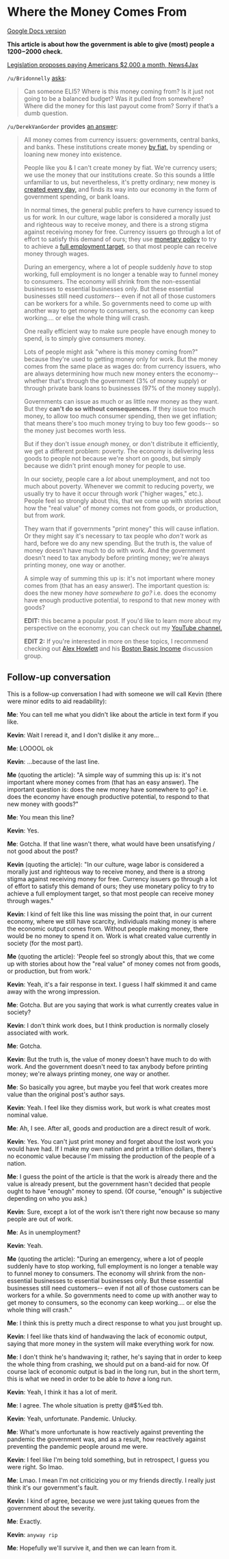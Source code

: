# Where the Money Comes From

[Google Docs version](https://docs.google.com/document/d/1P8kl42xviPwyo9oDipBa9_yniRtgNLkeR4NWLYMnWKc/edit?usp=sharing)

**This article is about how the government is able to give (most) people a $1200-$2000 check.**

[Legislation proposes paying Americans $2,000 a month, News4Jax](https://www.news4jax.com/news/national/2020/04/15/legislation-proposes-2000-a-month-for-americans/)

`/u/Bridonnelly` [asks](https://www.reddit.com/r/Futurology/comments/g2se2i/legislation_proposes_paying_americans_2000_a_month/fnnq6vw/?context=1):

> Can someone ELI5? Where is this money coming from? Is it just not going to be a balanced budget? Was it pulled from somewhere? Where did the money for this last payout come from? Sorry if that’s a dumb question.

`/u/DerekVanGorder` provides [an answer](https://www.reddit.com/r/Futurology/comments/g2se2i/legislation_proposes_paying_americans_2000_a_month/fnnq6vw/?context=1):

> All money comes from currency issuers: governments, central banks, and banks. These institutions create money [by fiat,](https://en.wikipedia.org/wiki/Fiat_money) by spending or loaning new money into existence.
>
> People like you & I can't create money by fiat. We're currency users; we use the money that our institutions create. So this sounds a little unfamiliar to us, but nevertheless, it's pretty ordinary; new money is [created every day,](https://www.economicsnetwork.ac.uk/archive/starkey_banking) and finds its way into our economy in the form of government spending, or bank loans.
>
> In normal times, the general public prefers to have currency issued to us for *work.* In our culture, wage labor is considered a morally just and righteous way to receive money, and there is a strong stigma against receiving money for free. Currency issuers go through a lot of effort to satisfy this demand of ours; they use [monetary policy](https://en.wikipedia.org/wiki/Monetary_policy) to try to achieve a [full employment target](https://en.wikipedia.org/wiki/Full_employment), so that most people can receive money through wages.
>
> During an emergency, where a lot of people suddenly *have* to stop working, full employment is no longer a tenable way to funnel money to consumers. The economy will shrink from the non-essential businesses to essential businesses only. But these essential businesses still need *customers*\-- even if not all of those customers can be workers for a while. So governments need to come up with another way to get money to consumers, so the economy can keep working.... or else the whole thing will crash.
>
> One really efficient way to make sure people have enough money to spend, is to simply give consumers money.
>
> Lots of people might ask "where is this money coming from?" because they're used to getting money only for work. But the money comes from the same place as wages do: from currency issuers, who are always determining how much new money enters the economy-- whether that's through the government (3% of money supply) or through private bank loans to businesses (97% of the money supply).
>
> Governments can issue as much or as little new money as they want. But they **can't do so without consequences.** If they issue too much money, to allow too much consumer spending, then we get inflation; that means there's too much money trying to buy too few goods-- so the money just becomes worth less.
>
> But if they don't issue *enough* money, or don't distribute it efficiently, we get a different problem: poverty. The economy is delivering less goods to people not because we're short on goods, but simply because we didn't print enough money for people to use.
>
> In our society, people care a *lot* about unemployment, and not too much about poverty. Whenever we commit to reducing poverty, we usually try to have it occur through *work* ("higher wages," etc.). People feel so strongly about this, that we come up with stories about how the "real value" of money comes not from goods, or production, but from *work.*
>
> They warn that if governments "print money" this will cause inflation. Or they might say it's necessary to tax people who *don't* work as hard, before we do any new spending. But the truth is, the value of money doesn't have much to do with work. And the government doesn't need to tax anybody before printing money; we're always printing money, one way or another.
>
> A simple way of summing this up is: it's not important where money comes from (that has an easy answer). The important question is: does the new money *have somewhere to go?* i.e. does the economy have enough productive potential, to respond to that new money with goods?
>
> **EDIT:** this became a popular post. If you'd like to learn more about my perspective on the economy, you can check out my [YouTube channel.](https://www.youtube.com/channel/UCaIyJvWQeEYVx--VOmTz2ag)
>
> **EDIT 2:** If you're interested in more on these topics, I recommend checking out [Alex Howlett](http://www.greshm.org/) and his [Boston Basic Income](https://www.youtube.com/channel/UCsVjEFKDYn1yQ5E6raxM-dw) discussion group.

## Follow-up conversation

This is a follow-up conversation I had with someone we will call Kevin (there were minor edits to aid readability):

**Me**: You can tell me what you didn't like about the article in text form if you like.

**Kevin**: Wait I reread it, and I don't dislike it any more...

**Me**: LOOOOL ok

**Kevin**: ...because of the last line.

**Me** (quoting the article): "A simple way of summing this up is: it's not important where money comes from (that has an easy answer). The important question is: does the new money have somewhere to go? i.e. does the economy have enough productive potential, to respond to that new money with goods?"

**Me**: You mean this line?

**Kevin**: Yes.

**Me**: Gotcha. If that line wasn't there, what would have been unsatisfying / not good about the post?

**Kevin** (quoting the article): "In our culture, wage labor is considered a morally just and righteous way to receive money, and there is a strong stigma against receiving money for free. Currency issuers go through a lot of effort to satisfy this demand of ours; they use monetary policy to try to achieve a full employment target, so that most people can receive money through wages."

**Kevin**: I kind of felt like this line was missing the point that, in our current economy, where we still have scarcity, individuals making money is where the economic output comes from. Without people making money, there would be no money to spend it on. Work is what created value currently in society (for the most part).

**Me** (quoting the article): 'People feel so strongly about this, that we come up with stories about how the "real value" of money comes not from goods, or production, but from work.'

**Kevin**: Yeah, it's a fair response in text. I guess I half skimmed it and came away with the wrong impression.

**Me**: Gotcha. But are you saying that work is what currently creates value in society?

**Kevin**: I don't think work does, but I think production is normally closely associated with work.

**Me**: Gotcha.

**Kevin**: But the truth is, the value of money doesn't have much to do with work. And the government doesn't need to tax anybody before printing money; we're always printing money, one way or another.

**Me**: So basically you agree, but maybe you feel that work creates more value than the original post's author says.

**Kevin**: Yeah. I feel like they dismiss work, but work is what creates most nominal value.

**Me**: Ah, I see. After all, goods and production are a direct result of work.

**Kevin**: Yes. You can't just print money and forget about the lost work you would have had. If I make my own nation and print a trillion dollars, there's no economic value because I'm missing the production of the people of a nation.

**Me**: I guess the point of the article is that the work is already there and the value is already present, but the government hasn't decided that people ought to have "enough" money to spend. (Of course, "enough" is subjective depending on who you ask.)

**Kevin**: Sure, except a lot of the work isn't there right now because so many people are out of work.

**Me**: As in unemployment?

**Kevin**: Yeah.

**Me** (quoting the article): "During an emergency, where a lot of people suddenly have to stop working, full employment is no longer a tenable way to funnel money to consumers. The economy will shrink from the non-essential businesses to essential businesses only. But these essential businesses still need customers-- even if not all of those customers can be workers for a while. So governments need to come up with another way to get money to consumers, so the economy can keep working.... or else the whole thing will crash."

**Me**: I think this is pretty much a direct response to what you just brought up.

**Kevin**: I feel like thats kind of handwaving the lack of economic output, saying that more money in the system will make everything work for now.

**Me**: I don't think he's handwaving it; rather, he's saying that in order to keep the whole thing from crashing, we should put on a band-aid for now. Of course lack of economic output is bad in the long run, but in the short term, this is what we need in order to be able to *have* a long run.

**Kevin**: Yeah, I think it has a lot of merit.

**Me**: I agree. The whole situation is pretty @#$%ed tbh.

**Kevin**: Yeah, unfortunate. Pandemic. Unlucky.

**Me**: What's more unfortunate is how reactively against preventing the pandemic the government was, and as a result, how reactively against preventing the pandemic people around me were.

**Kevin**: I feel like I'm being told something, but in retrospect, I guess you were right. So lmao.

**Me**: Lmao. I mean I'm not criticizing you or my friends directly. I really just think it's our government's fault.

**Kevin**: I kind of agree, because we were just taking queues from the government about the severity.

**Me**: Exactly.

**Kevin**: `anyway rip`

**Me**: Hopefully we'll survive it, and then we can learn from it.
